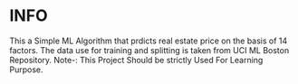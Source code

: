 # INFO
This a Simple ML Algorithm that prdicts real estate price on the basis of 14 factors.
The data use for training and splitting is taken from UCI ML Boston Repository.
Note-: This Project Should be strictly Used For Learning Purpose. 
